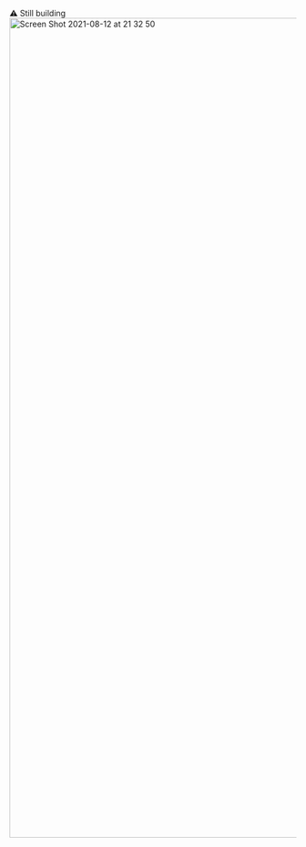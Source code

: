 ⚠️ Still building
<a href="https://ricknmorty-house-app.vercel.app/">
  <img width="1437" alt="Screen Shot 2021-08-12 at 21 32 50" src="https://user-images.githubusercontent.com/74335400/129215482-bc9fdb63-d388-4871-9150-67064710ec04.png">
</a>
